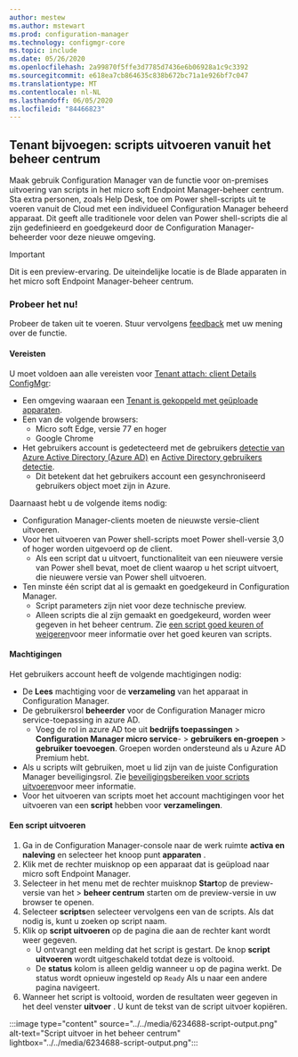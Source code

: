 ```yaml
---
author: mestew
ms.author: mstewart
ms.prod: configuration-manager
ms.technology: configmgr-core
ms.topic: include
ms.date: 05/26/2020
ms.openlocfilehash: 2a99870f5ffe3d7785d7436e6b06928a1c9c3392
ms.sourcegitcommit: e618ea7cb864635c838b672bc71a1e926bf7c047
ms.translationtype: MT
ms.contentlocale: nl-NL
ms.lasthandoff: 06/05/2020
ms.locfileid: "84466823"
---
```

## <a name="tenant-attach-run-scripts-from-the-admin-center"></a><a name="bkmk_scripts"></a>Tenant bijvoegen: scripts uitvoeren vanuit het beheer centrum
<!--6234688-->
Maak gebruik Configuration Manager van de functie voor on-premises uitvoering van scripts in het micro soft Endpoint Manager-beheer centrum. Sta extra personen, zoals Help Desk, toe om Power shell-scripts uit te voeren vanuit de Cloud met een individueel Configuration Manager beheerd apparaat. Dit geeft alle traditionele voor delen van Power shell-scripts die al zijn gedefinieerd en goedgekeurd door de Configuration Manager-beheerder voor deze nieuwe omgeving.

> [!Important]
> Dit is een preview-ervaring. De uiteindelijke locatie is de Blade apparaten in het micro soft Endpoint Manager-beheer centrum.

### <a name="try-it-out"></a>Probeer het nu!

Probeer de taken uit te voeren. Stuur vervolgens [feedback](../../technical-preview-2003.md#bkmk_feedback) met uw mening over de functie.

#### <a name="prerequisites"></a>Vereisten

U moet voldoen aan alle vereisten voor [Tenant attach: client Details ConfigMgr](../../technical-preview-2004.md#bkmk_mem):

- Een omgeving waaraan een [Tenant is gekoppeld met geüploade apparaten](../../../../../tenant-attach/device-sync-actions.md).
- Een van de volgende browsers:
  - Micro soft Edge, versie 77 en hoger
  - Google Chrome
- Het gebruikers account is gedetecteerd met de gebruikers [detectie van Azure Active Directory (Azure AD)](../../../../servers/deploy/configure/about-discovery-methods.md#azureaddisc) en [Active Directory gebruikers detectie](../../../../servers/deploy/configure/about-discovery-methods.md#bkmk_aboutUser).
  - Dit betekent dat het gebruikers account een gesynchroniseerd gebruikers object moet zijn in Azure.

Daarnaast hebt u de volgende items nodig:

- Configuration Manager-clients moeten de nieuwste versie-client uitvoeren.
- Voor het uitvoeren van Power shell-scripts moet Power shell-versie 3,0 of hoger worden uitgevoerd op de client.
   - Als een script dat u uitvoert, functionaliteit van een nieuwere versie van Power shell bevat, moet de client waarop u het script uitvoert, die nieuwere versie van Power shell uitvoeren.
- Ten minste één script dat al is gemaakt en goedgekeurd in Configuration Manager.
   - Script parameters zijn niet voor deze technische preview.
   - Alleen scripts die al zijn gemaakt en goedgekeurd, worden weer gegeven in het beheer centrum. Zie [een script goed keuren of weigeren](../../../../../apps/deploy-use/create-deploy-scripts.md#run-script-authors-and-approvers)voor meer informatie over het goed keuren van scripts.


#### <a name="permissions"></a>Machtigingen

Het gebruikers account heeft de volgende machtigingen nodig:

- De **Lees** machtiging voor de **verzameling** van het apparaat in Configuration Manager.
- De gebruikersrol **beheerder** voor de Configuration Manager micro service-toepassing in azure AD.
  - Voeg de rol in azure AD toe uit **bedrijfs toepassingen**  >  **Configuration Manager micro service**-  >  **gebruikers en-groepen**  >  **gebruiker toevoegen**. Groepen worden ondersteund als u Azure AD Premium hebt.
- Als u scripts wilt gebruiken, moet u lid zijn van de juiste Configuration Manager beveiligingsrol. Zie [beveiligingsbereiken voor scripts uitvoeren](../../../../../apps/deploy-use/create-deploy-scripts.md#bkmk_ScriptRoles)voor meer informatie.
- Voor het uitvoeren van scripts moet het account machtigingen voor het uitvoeren van een **script** hebben voor **verzamelingen**.

#### <a name="run-a-script"></a>Een script uitvoeren

1. Ga in de Configuration Manager-console naar de werk ruimte **activa en naleving** en selecteer het knoop punt **apparaten** .
1. Klik met de rechter muisknop op een apparaat dat is geüpload naar micro soft Endpoint Manager.
1. Selecteer in het menu met de rechter muisknop **Start**op de preview-versie van het  >  **beheer centrum** starten om de preview-versie in uw browser te openen.
1. Selecteer **scripts**en selecteer vervolgens een van de scripts. Als dat nodig is, kunt u zoeken op script naam.
1. Klik op **script uitvoeren** op de pagina die aan de rechter kant wordt weer gegeven.
   - U ontvangt een melding dat het script is gestart. De knop **script uitvoeren** wordt uitgeschakeld totdat deze is voltooid.
   - De **status** kolom is alleen geldig wanneer u op de pagina werkt. De status wordt opnieuw ingesteld op `Ready` Als u naar een andere pagina navigeert.
1. Wanneer het script is voltooid, worden de resultaten weer gegeven in het deel venster **uitvoer** . U kunt de tekst van de script uitvoer kopiëren.


:::image type="content" source="../../media/6234688-script-output.png" alt-text="Script uitvoer in het beheer centrum" lightbox="../../media/6234688-script-output.png":::